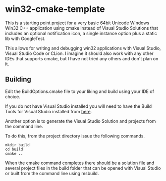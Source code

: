 # win32-cmake-template

This is a starting point project for a very basic 64bit Unicode Windows Win32 C++ application using cmake instead of
Visual Studio Solutions that includes an optional notification icon, a single instance option plus a static lib with
GoogleTest.

This allows for writing and debugging win32 applications with Visual Studio, Visual Studio Code or CLion. I imagine it
should also work with any other IDEs that supports cmake, but I have not tried any others and don't plan on it.

## Building

Edit the BuildOptions.cmake file to your liking and build using your IDE of choice.

If you do not have Visual Studio installed you will need to have the Build Tools for Visual Studio installed
from [here](https://visualstudio.microsoft.com/downloads/#build-tools-for-visual-studio-2022).

Another option is to generate the Visual Studio Solution and projects from the command line.

To do this, from the project directory issue the following commands.

```
mkdir build
cd build
cmake ..
```

When the cmake command completes there should be a solution file and several project files in the build folder that can
be opened with Visual Studio or built from the command line using msbuild.